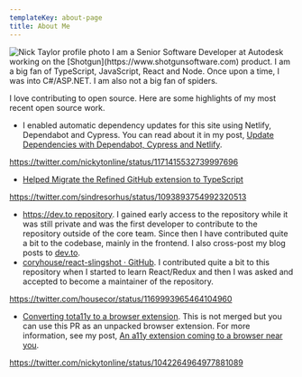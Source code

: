 ```yaml
---
templateKey: about-page
title: About Me
---
```


<div>
<img src="/img/nick.jpg" alt="Nick Taylor profile photo" class="profile-photo" /> I am a Senior Software Developer at Autodesk working on the [Shotgun](https://www.shotgunsoftware.com) product. I am a big fan of TypeScript, JavaScript, React and Node. Once upon a time, I was into C#/ASP.NET. I am also not a big fan of spiders.

I love contributing to open source. Here are some highlights of my most recent open source work.

-   I enabled automatic dependency updates for this site using Netlify, Dependabot and Cypress. You can read about it in my post, [Update Dependencies with Dependabot, Cypress and Netlify](https://www.iamdeveloper.com/blog/2019-08-15-update-dependencies-with-dependabot-cypress-and-netlify/).

https://twitter.com/nickytonline/status/1171415532739997696

-   [Helped Migrate the Refined GitHub extension to TypeScript](https://github.com/sindresorhus/refined-github/commits?author=nickytonline)

https://twitter.com/sindresorhus/status/1093893754992320513

-   [https://dev.to repository](https://github.com/thepracticaldev/dev.to/commits?author=nickytonline). I gained early access to the repository while it was still private and was the first developer to contribute to the repository outside of the core team. Since then I have contributed quite a bit to the codebase, mainly in the frontend. I also cross-post my blog posts to [dev.to](https://dev.to/nickytonline).
-   [coryhouse/react-slingshot · GitHub](https://github.com/coryhouse/react-slingshot/commits?author=nickytonline). I contributed quite a bit to this repository when I started to learn React/Redux and then I was asked and accepted to become a maintainer of the repository.

https://twitter.com/housecor/status/1169993965464104960

-   [Converting tota11y to a browser extension](https://github.com/Khan/tota11y/pull/131). This is not merged but you can use this PR as an unpacked browser extension. For more information, see my post, [An a11y extension coming to a browser near you](https://www.iamdeveloper.com/blog/2019-03-31-an-a11y-extension-coming-to-a-browser-near-you/).

https://twitter.com/nickytonline/status/1042264964977881089

</div>
